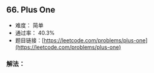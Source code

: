## 66. Plus One


- 难度： 简单
- 通过率： 40.3%
- 题目链接：[https://leetcode.com/problems/plus-one](https://leetcode.com/problems/plus-one)



### 解法：